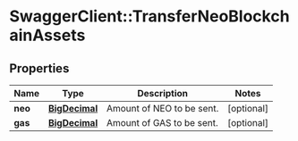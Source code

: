 # SwaggerClient::TransferNeoBlockchainAssets

## Properties
Name | Type | Description | Notes
------------ | ------------- | ------------- | -------------
**neo** | [**BigDecimal**](BigDecimal.md) | Amount of NEO to be sent. | [optional] 
**gas** | [**BigDecimal**](BigDecimal.md) | Amount of GAS to be sent. | [optional] 

